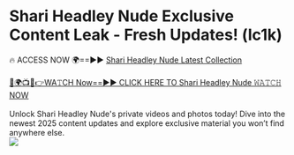 # Shari Headley Nude Exclusive Content Leak - Fresh Updates! (lc1k)

🔥 ACCESS NOW 🌍==►► <a href="https://tinyurl.com/yc657z5k" rel="nofollow">Shari Headley Nude Latest Collection</a>
<br><br>
[🔴🌍📺📱👉WA𝚃CH Now==►► CLICK HERE TO Shari Headley Nude 𝚆𝙰𝚃𝙲𝙷 NOW](https://tinyurl.com/yc657z5k)
<br><br>
Unlock Shari Headley Nude's private videos and photos today! Dive into the newest 2025 content updates and explore exclusive material you won’t find anywhere else.
<br>
<a href="https://tinyurl.com/yc657z5k" rel="nofollow" data-target="animated-image.originalLink"><img src="https://camo.githubusercontent.com/8a4f000d20f83aca3bf7ec5f350d767afa0574a8a352519fd8cfa583a6f93a33/68747470733a2f2f692e696d6775722e636f6d2f644a486b345a712e676966" data-canonical-src="https://i.imgur.com/dJHk4Zq.gif" style="max-width: 100%; display: inline-block;" data-target="animated-image.originalImage"></a>
<br>
